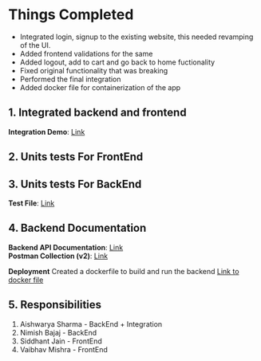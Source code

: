 
# Things Completed 
- Integrated login, signup to the existing website, this needed revamping of the UI.
- Added frontend validations for the same
- Added logout, add to cart and go back to home fuctionality
- Fixed original functionality that was breaking
- Performed the final integration
- Added docker file for containerization of the app

## 1. Integrated backend and frontend
**Integration Demo**: [Link](https://youtu.be/8WCDBUy-N4o)
## 2. Units tests For FrontEnd
## 3. Units tests For BackEnd
**Test File**: [Link](https://github.com/aishwaryasharmaccoew/SeProject/tree/main/backend/test)
## 4. Backend Documentation

**Backend API Documentation**: [Link](https://github.com/aishwaryasharmaccoew/SeProject/blob/main/backend/api_documentation.md)  
**Postman Collection (v2)**: [Link](https://github.com/aishwaryasharmaccoew/SeProject/blob/main/backend/src/postman_api_samples/findmyknife.postman_collection.json)  

**Deployment**
Created a dockerfile to build and run the backend
[Link to docker file](https://github.com/aishwaryasharmaccoew/SeProject/blob/main/backend/Dockerfile)

## 5. Responsibilities
1. Aishwarya Sharma - BackEnd + Integration
2. Nimish Bajaj - BackEnd
3. Siddhant Jain - FrontEnd
4. Vaibhav Mishra - FrontEnd
